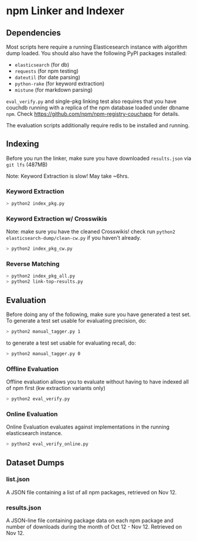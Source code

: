 npm Linker and Indexer
======================

Dependencies
------------

Most scripts here require a running Elasticesearch instance with algorithm
dump loaded. You should also have the following PyPI packages installed:

* `elasticsearch` (for db)
* `requests` (for npm testing)
* `dateutil` (for date parsing)
* `python-rake` (for keyword extraction)
* `mistune` (for markdown parsing)

`eval_verify.py` and single-pkg linking test also requires that you have
couchdb running with a replica of the npm database loaded under dbname `npm`.
Check https://github.com/npm/npm-registry-couchapp for details.

The evaluation scripts additionally require redis to be installed and running.

Indexing
--------

Before you run the linker, make sure you have downloaded `results.json` via
`git lfs` (487MB)

Note: Keyword Extraction is slow! May take ~6hrs.

### Keyword Extraction

```bash
> python2 index_pkg.py
```

### Keyword Extraction w/ Crosswikis

Note: make sure you have the cleaned Crosswikis! check
run `python2 elasticsearch-dump/clean-cw.py` if you haven't already.

```bash
> python2 index_pkg_cw.py
```

### Reverse Matching

```bash
> python2 index_pkg_all.py
> python2 link-top-results.py
```

Evaluation
----------

Before doing any of the following, make sure you have generated a test set.
To generate a test set usable for evaluating precision, do:

```bash
> python2 manual_tagger.py 1
```

to generate a test set usable for evaluating recall, do:

```bash
> python2 manual_tagger.py 0
```

### Offline Evaluation

Offline evaluation allows you to evaluate without having to have indexed all
of npm first (kw extraction variants only)

```bash
> python2 eval_verify.py
```

### Online Evaluation

Online Evaluation evaluates against implementations in the running
elasticsearch instance.

```bash
> python2 eval_verify_online.py
```

Dataset Dumps
-------------

### list.json

A JSON file containing a list of all npm packages, retrieved on Nov 12.

### results.json

A JSON-line file containing package data on each npm package and number of
downloads during the month of Oct 12 - Nov 12. Retrieved on Nov 12.
